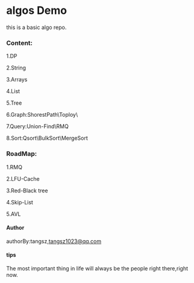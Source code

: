 # algos Demo

this is a basic algo repo.

### Content:

1.DP

2.String

3.Arrays

4.List

5.Tree

6.Graph:ShorestPath\Toploy\

7.Query:Union-Find\RMQ

8.Sort:Qsort\BulkSort\MergeSort


### RoadMap:

1.RMQ

2.LFU-Cache

3.Red-Black tree 

4.Skip-List

5.AVL

#### Author

authorBy:tangsz,tangsz1023@qq.com

#### tips

The most important thing in life will always be the people right there,right now.
